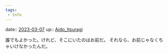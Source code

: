 ```yaml
---
tags:
 - Info
---
```


date:: [2023-03-07](/Daily_Note/2023-03-07.md)
up:: [Aido_Itsuragi](Bar/Novel/Nacaria/Aido_Itsuragi.md)

誰でもよかった。けれど、そこにいたのはお前だ。
それなら、お前じゃなくちゃいけなかったんだ。